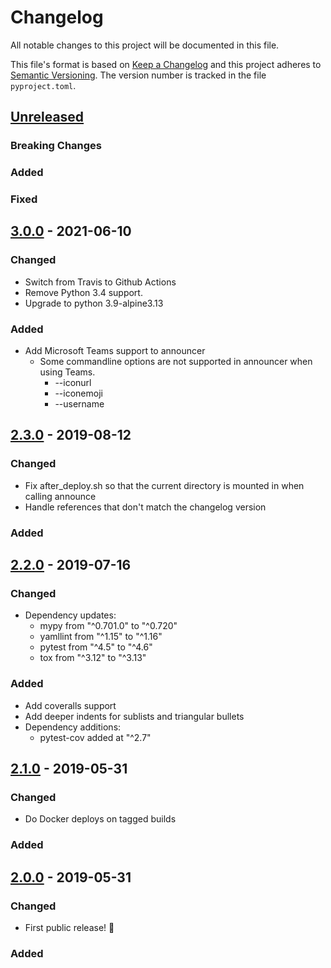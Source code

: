 # Changelog

All notable changes to this project will be documented in this file.

This file's format is based on [Keep a Changelog](http://keepachangelog.com/)
and this project adheres to [Semantic Versioning](http://semver.org/). The
version number is tracked in the file `pyproject.toml`.

## [Unreleased]

### Breaking Changes

### Added

### Fixed

## [3.0.0] - 2021-06-10

### Changed
- Switch from Travis to Github Actions
- Remove Python 3.4 support.
- Upgrade to python 3.9-alpine3.13

### Added
- Add Microsoft Teams support to announcer
  - Some commandline options are not supported in announcer when using Teams.
    - --iconurl
    - --iconemoji
    - --username

## [2.3.0] - 2019-08-12

### Changed
- Fix after_deploy.sh so that the current directory is mounted in when calling announce
- Handle references that don't match the changelog version

### Added

## [2.2.0] - 2019-07-16

### Changed
- Dependency updates:
  - mypy from "^0.701.0" to "^0.720"
  - yamllint from "^1.15" to "^1.16"
  - pytest from "^4.5" to "^4.6"
  - tox from "^3.12" to "^3.13"

### Added
- Add coveralls support
- Add deeper indents for sublists and triangular bullets
- Dependency additions:
  - pytest-cov added at "^2.7"

## [2.1.0] - 2019-05-31

### Changed
- Do Docker deploys on tagged builds

### Added

## [2.0.0] - 2019-05-31

### Changed
- First public release! :tada:

### Added

[unreleased]: https://github.com/Metaswitch/announcer/compare/3.0.0...HEAD
[3.0.0]: https://github.com/Metaswitch/announcer/compare/2.3.0...3.0.0
[2.3.0]: https://github.com/Metaswitch/announcer/compare/2.2.0...2.3.0
[2.2.0]: https://github.com/Metaswitch/announcer/compare/2.1.0...2.2.0
[2.1.0]: https://github.com/Metaswitch/announcer/compare/2.0.0...2.1.0
[2.0.0]: https://github.com/Metaswitch/announcer/tree/2.0.0
